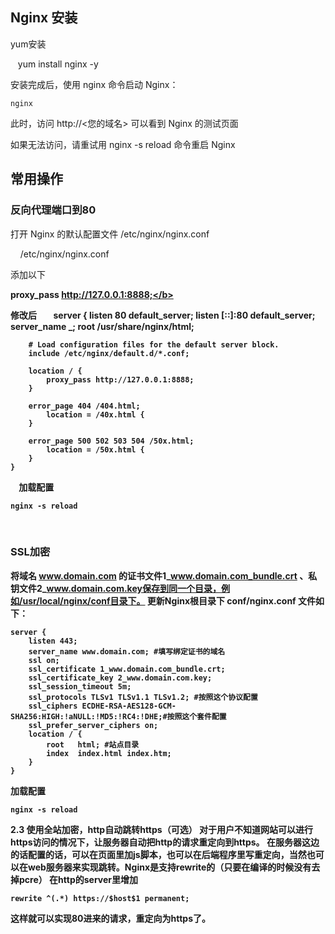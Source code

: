 ## Nginx 安装

yum安装
    
    yum install nginx -y
    
安装完成后，使用 nginx 命令启动 Nginx：
    
    nginx
    
此时，访问 http://<您的域名> 可以看到 Nginx 的测试页面


如果无法访问，请重试用 nginx -s reload 命令重启 Nginx  


## 常用操作

### 反向代理端口到80
打开 Nginx 的默认配置文件 /etc/nginx/nginx.conf 

     /etc/nginx/nginx.conf
     
     
添加以下

<b>proxy_pass http://127.0.0.1:8888;</b>

修改后
        server {
        listen       80 default_server;
        listen       [::]:80 default_server;
        server_name  _;
        root         /usr/share/nginx/html;

        # Load configuration files for the default server block.
        include /etc/nginx/default.d/*.conf;

        location / {
            proxy_pass http://127.0.0.1:8888;
        }

        error_page 404 /404.html;
            location = /40x.html {
        }

        error_page 500 502 503 504 /50x.html;
            location = /50x.html {
        }
    }
    
加载配置

    nginx -s reload
    
### SSL加密

将域名 www.domain.com 的证书文件1_www.domain.com_bundle.crt 、私钥文件2_www.domain.com.key保存到同一个目录，例如/usr/local/nginx/conf目录下。
更新Nginx根目录下 conf/nginx.conf 文件如下：

    server {
        listen 443;
        server_name www.domain.com; #填写绑定证书的域名
        ssl on;
        ssl_certificate 1_www.domain.com_bundle.crt;
        ssl_certificate_key 2_www.domain.com.key;
        ssl_session_timeout 5m;
        ssl_protocols TLSv1 TLSv1.1 TLSv1.2; #按照这个协议配置
        ssl_ciphers ECDHE-RSA-AES128-GCM-SHA256:HIGH:!aNULL:!MD5:!RC4:!DHE;#按照这个套件配置
        ssl_prefer_server_ciphers on;
        location / {
            root   html; #站点目录
            index  index.html index.htm;
        }
    }

加载配置

    nginx -s reload
    

2.3 使用全站加密，http自动跳转https（可选）
对于用户不知道网站可以进行https访问的情况下，让服务器自动把http的请求重定向到https。
在服务器这边的话配置的话，可以在页面里加js脚本，也可以在后端程序里写重定向，当然也可以在web服务器来实现跳转。Nginx是支持rewrite的（只要在编译的时候没有去掉pcre）
在http的server里增加
    
    rewrite ^(.*) https://$host$1 permanent;
这样就可以实现80进来的请求，重定向为https了。
